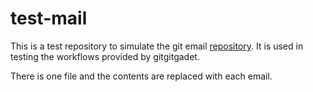 # test-mail

This is a test repository to simulate the git email
[repository](https://lore.kernel.org/git/).  It is used in testing the
workflows provided by gitgitgadet.

There is one file and the contents are replaced with each email.